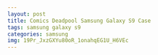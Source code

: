 ```yaml
---
layout: post
title: Comics Deadpool Samsung Galaxy S9 Case
tags: samsung galaxy s9
categories: samsung
img: 19Pr_JxzGXYu80oR_1onahqEG1U_H6VEc
---
```


